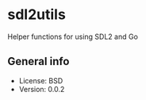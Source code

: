 # sdl2utils

Helper functions for using SDL2 and Go

## General info

* License: BSD
* Version: 0.0.2

